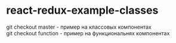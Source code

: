 # react-redux-example-classes
git checkout master - пример на классовых компонентах  
git checkout function - пример на функциональнях компонентах  
